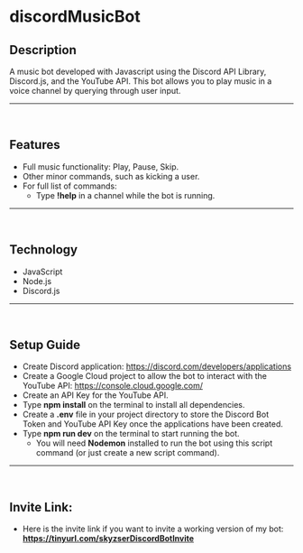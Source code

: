 <h1>discordMusicBot</h1>

<h2>Description</h2>
A music bot developed with Javascript using the Discord API Library, Discord.js, and the YouTube API. This bot allows you to play music in a voice channel by querying through user input.
<hr>
<br>
<h2>Features</h2>

- Full music functionality: Play, Pause, Skip.
- Other minor commands, such as kicking a user.
- For full list of commands:
    - Type <b>!help</b> in a channel while the bot is running.
<hr>
<br>
<h2>Technology</h2>

- JavaScript
- Node.js
- Discord.js
<hr>
<br>
<h2>Setup Guide</h2>

- Create Discord application: https://discord.com/developers/applications
- Create a Google Cloud project to allow the bot to interact with the YouTube API: https://console.cloud.google.com/
- Create an API Key for the YouTube API.
- Type <b>npm install</b> on the terminal to install all dependencies.
- Create a <b>.env</b> file in your project directory to store the Discord Bot Token and YouTube API Key once the applications have been created.
- Type <b>npm run dev</b> on the terminal to start running the bot.
  - You will need <b>Nodemon</b> installed to run the bot using this script command (or just create a new script command).
<hr>
<br>
<h2>Invite Link:</h2>

- Here is the invite link if you want to invite a working version of my bot: <b>https://tinyurl.com/skyzserDiscordBotInvite </b>